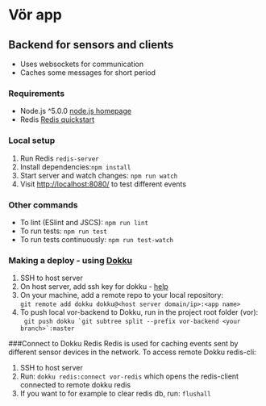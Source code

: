 # Vör app

## Backend for sensors and clients
- Uses websockets for communication
- Caches some messages for short period

### Requirements
- Node.js ^5.0.0 [node.js homepage](https://nodejs.org/en/)
- Redis [Redis quickstart](http://redis.io/topics/quickstart)

### Local setup
1. Run Redis ```redis-server``` 
2. Install dependencies:```npm install```
3. Start server and watch changes: ```npm run watch```
4. Visit [http://localhost:8080/](http://localhost:8080/)  to test different events

### Other commands
- To lint (ESlint and JSCS): ```npm run lint```
- To run tests: ```npm run test```
- To run tests continuously: ```npm run test-watch```


### Making a deploy - using [Dokku](http://dokku.viewdocs.io/dokku/) 
1. SSH to host server
2. On host server, add ssh key for dokku - [help](https://www.digitalocean.com/community/questions/dokku-add-new-ssh-key)
3. On your machine, add a remote repo to your local repository: <br/>```git remote add dokku dokku@<host server domain/ip>:<app name>```
4. To push local vor-backend to Dokku, run in the project root folder (vor):<br/>``` git push dokku `git subtree split --prefix vor-backend <your branch>`:master```

###Connect to Dokku Redis
Redis is used for caching events sent by different
sensor devices in the network. 
To access remote Dokku redis-cli:<br/>
1. SSH to host server<br/>
2. Run: ```dokku redis:connect vor-redis``` which opens the redis-client connected to remote dokku redis<br/>
3. If you want to for example to clear redis db, run: ```flushall```

